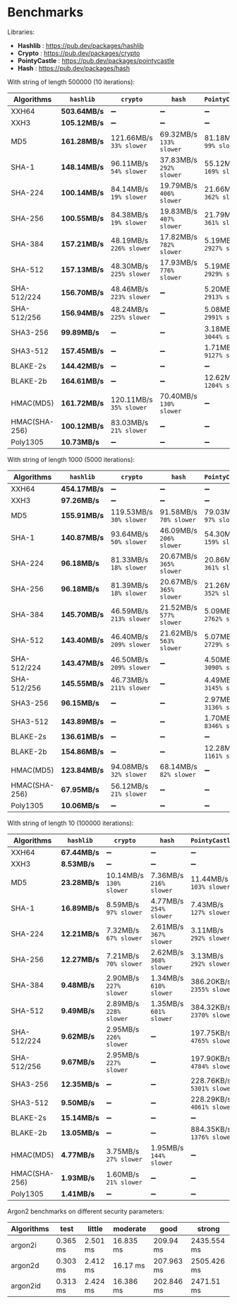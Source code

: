 # Benchmarks

Libraries:

- **Hashlib** : https://pub.dev/packages/hashlib
- **Crypto** : https://pub.dev/packages/crypto
- **PointyCastle** : https://pub.dev/packages/pointycastle
- **Hash** : https://pub.dev/packages/hash

With string of length 500000 (10 iterations):

| Algorithms    | `hashlib`      | `crypto`                     | `hash`                       | `PointyCastle`                |
| ------------- | -------------- | ---------------------------- | ---------------------------- | ----------------------------- |
| XXH64         | **503.64MB/s** | ➖                           | ➖                           | ➖                            |
| XXH3          | **105.12MB/s** | ➖                           | ➖                           | ➖                            |
| MD5           | **161.28MB/s** | 121.66MB/s <br> `33% slower` | 69.32MB/s <br> `133% slower` | 81.18MB/s <br> `99% slower`   |
| SHA-1         | **148.14MB/s** | 96.11MB/s <br> `54% slower`  | 37.83MB/s <br> `292% slower` | 55.12MB/s <br> `169% slower`  |
| SHA-224       | **100.14MB/s** | 84.14MB/s <br> `19% slower`  | 19.79MB/s <br> `406% slower` | 21.66MB/s <br> `362% slower`  |
| SHA-256       | **100.55MB/s** | 84.38MB/s <br> `19% slower`  | 19.83MB/s <br> `407% slower` | 21.79MB/s <br> `361% slower`  |
| SHA-384       | **157.21MB/s** | 48.19MB/s <br> `226% slower` | 17.82MB/s <br> `782% slower` | 5.19MB/s <br> `2927% slower`  |
| SHA-512       | **157.13MB/s** | 48.30MB/s <br> `225% slower` | 17.93MB/s <br> `776% slower` | 5.19MB/s <br> `2929% slower`  |
| SHA-512/224   | **156.70MB/s** | 48.46MB/s <br> `223% slower` | ➖                           | 5.20MB/s <br> `2913% slower`  |
| SHA-512/256   | **156.94MB/s** | 48.24MB/s <br> `225% slower` | ➖                           | 5.08MB/s <br> `2991% slower`  |
| SHA3-256      | **99.89MB/s**  | ➖                           | ➖                           | 3.18MB/s <br> `3044% slower`  |
| SHA3-512      | **157.45MB/s** | ➖                           | ➖                           | 1.71MB/s <br> `9127% slower`  |
| BLAKE-2s      | **144.42MB/s** | ➖                           | ➖                           | ➖                            |
| BLAKE-2b      | **164.61MB/s** | ➖                           | ➖                           | 12.62MB/s <br> `1204% slower` |
| HMAC(MD5)     | **161.72MB/s** | 120.11MB/s <br> `35% slower` | 70.40MB/s <br> `130% slower` | ➖                            |
| HMAC(SHA-256) | **100.12MB/s** | 83.03MB/s <br> `21% slower`  | ➖                           | ➖                            |
| Poly1305      | **10.73MB/s**  | ➖                           | ➖                           | ➖                            |

With string of length 1000 (5000 iterations):

| Algorithms    | `hashlib`      | `crypto`                     | `hash`                       | `PointyCastle`                |
| ------------- | -------------- | ---------------------------- | ---------------------------- | ----------------------------- |
| XXH64         | **454.17MB/s** | ➖                           | ➖                           | ➖                            |
| XXH3          | **97.26MB/s**  | ➖                           | ➖                           | ➖                            |
| MD5           | **155.91MB/s** | 119.53MB/s <br> `30% slower` | 91.58MB/s <br> `70% slower`  | 79.03MB/s <br> `97% slower`   |
| SHA-1         | **140.87MB/s** | 93.64MB/s <br> `50% slower`  | 46.09MB/s <br> `206% slower` | 54.30MB/s <br> `159% slower`  |
| SHA-224       | **96.18MB/s**  | 81.33MB/s <br> `18% slower`  | 20.67MB/s <br> `365% slower` | 20.86MB/s <br> `361% slower`  |
| SHA-256       | **96.18MB/s**  | 81.39MB/s <br> `18% slower`  | 20.67MB/s <br> `365% slower` | 21.26MB/s <br> `352% slower`  |
| SHA-384       | **145.70MB/s** | 46.59MB/s <br> `213% slower` | 21.52MB/s <br> `577% slower` | 5.09MB/s <br> `2762% slower`  |
| SHA-512       | **143.40MB/s** | 46.40MB/s <br> `209% slower` | 21.62MB/s <br> `563% slower` | 5.07MB/s <br> `2729% slower`  |
| SHA-512/224   | **143.47MB/s** | 46.50MB/s <br> `209% slower` | ➖                           | 4.50MB/s <br> `3090% slower`  |
| SHA-512/256   | **145.55MB/s** | 46.73MB/s <br> `211% slower` | ➖                           | 4.49MB/s <br> `3145% slower`  |
| SHA3-256      | **96.15MB/s**  | ➖                           | ➖                           | 2.97MB/s <br> `3136% slower`  |
| SHA3-512      | **143.89MB/s** | ➖                           | ➖                           | 1.70MB/s <br> `8346% slower`  |
| BLAKE-2s      | **136.61MB/s** | ➖                           | ➖                           | ➖                            |
| BLAKE-2b      | **154.86MB/s** | ➖                           | ➖                           | 12.28MB/s <br> `1161% slower` |
| HMAC(MD5)     | **123.84MB/s** | 94.08MB/s <br> `32% slower`  | 68.14MB/s <br> `82% slower`  | ➖                            |
| HMAC(SHA-256) | **67.95MB/s**  | 56.12MB/s <br> `21% slower`  | ➖                           | ➖                            |
| Poly1305      | **10.06MB/s**  | ➖                           | ➖                           | ➖                            |

With string of length 10 (100000 iterations):

| Algorithms    | `hashlib`     | `crypto`                     | `hash`                      | `PointyCastle`                 |
| ------------- | ------------- | ---------------------------- | --------------------------- | ------------------------------ |
| XXH64         | **67.44MB/s** | ➖                           | ➖                          | ➖                             |
| XXH3          | **8.53MB/s**  | ➖                           | ➖                          | ➖                             |
| MD5           | **23.28MB/s** | 10.14MB/s <br> `130% slower` | 7.36MB/s <br> `216% slower` | 11.44MB/s <br> `103% slower`   |
| SHA-1         | **16.89MB/s** | 8.59MB/s <br> `97% slower`   | 4.77MB/s <br> `254% slower` | 7.43MB/s <br> `127% slower`    |
| SHA-224       | **12.21MB/s** | 7.32MB/s <br> `67% slower`   | 2.61MB/s <br> `367% slower` | 3.11MB/s <br> `292% slower`    |
| SHA-256       | **12.27MB/s** | 7.21MB/s <br> `70% slower`   | 2.62MB/s <br> `368% slower` | 3.13MB/s <br> `292% slower`    |
| SHA-384       | **9.48MB/s**  | 2.90MB/s <br> `227% slower`  | 1.34MB/s <br> `610% slower` | 386.20KB/s <br> `2355% slower` |
| SHA-512       | **9.49MB/s**  | 2.89MB/s <br> `228% slower`  | 1.35MB/s <br> `601% slower` | 384.32KB/s <br> `2370% slower` |
| SHA-512/224   | **9.62MB/s**  | 2.95MB/s <br> `226% slower`  | ➖                          | 197.75KB/s <br> `4765% slower` |
| SHA-512/256   | **9.67MB/s**  | 2.95MB/s <br> `227% slower`  | ➖                          | 197.90KB/s <br> `4784% slower` |
| SHA3-256      | **12.35MB/s** | ➖                           | ➖                          | 228.76KB/s <br> `5301% slower` |
| SHA3-512      | **9.50MB/s**  | ➖                           | ➖                          | 228.29KB/s <br> `4061% slower` |
| BLAKE-2s      | **15.14MB/s** | ➖                           | ➖                          | ➖                             |
| BLAKE-2b      | **13.05MB/s** | ➖                           | ➖                          | 884.35KB/s <br> `1376% slower` |
| HMAC(MD5)     | **4.77MB/s**  | 3.75MB/s <br> `27% slower`   | 1.95MB/s <br> `144% slower` | ➖                             |
| HMAC(SHA-256) | **1.93MB/s**  | 1.60MB/s <br> `21% slower`   | ➖                          | ➖                             |
| Poly1305      | **1.41MB/s**  | ➖                           | ➖                          | ➖                             |

Argon2 benchmarks on different security parameters:

| Algorithms | test     | little   | moderate  | good       | strong      |
| ---------- | -------- | -------- | --------- | ---------- | ----------- |
| argon2i    | 0.365 ms | 2.501 ms | 16.835 ms | 209.94 ms  | 2435.554 ms |
| argon2d    | 0.303 ms | 2.412 ms | 16.17 ms  | 207.963 ms | 2505.426 ms |
| argon2id   | 0.313 ms | 2.424 ms | 16.386 ms | 202.846 ms | 2471.51 ms  |
